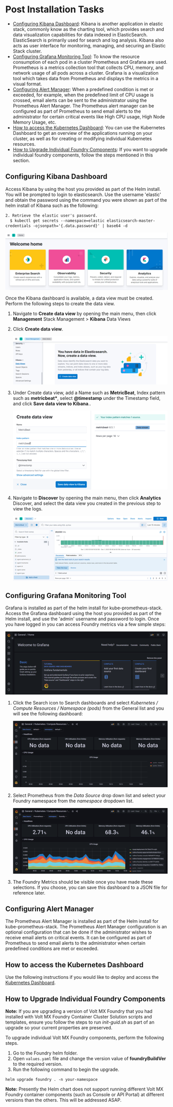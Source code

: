 Post Installation Tasks
=======================

*   [Configuring Kibana Dashboard](#configuring-kibana-dashboard): Kibana is another application in elastic stack, commonly know as the charting tool, which provides search and data visualization capabilities for data indexed in ElasticSearch. ElasticSearch is primarily used for search and log analysis. Kibana also acts as user interface for monitoring, managing, and securing an Elastic Stack cluster. 
*   [Configuring Grafana Monitoring Tool](#configuring-grafana-monitoring-tool): To know the resource consumption of each pod in a cluster Prometheus and Grafana are used. Prometheus is a metrics collection tool that collects CPU, memory, and network usage of all pods across a cluster. Grafana is a visualization tool which takes data from Prometheus and displays the metrics in a visual format.
*   [Configuring Alert Manager](#configuring-alert-manager): When a predefined condition is met or exceeded, for example, when the predefined limit of CPU usage is crossed, email alerts can be sent to the administrator using the Prometheus Alert Manager. The Prometheus alert manager can be configured as part of Prometheus to send email alerts to the administrator for certain critical events like High CPU usage, High Node Memory Usage, etc.
*   [How to access the Kubernetes Dashboard](#how-to-access-the-kubernetes-dashboard): You can use the Kubernetes Dashboard to get an overview of the applications running on your cluster, as well as for creating or modifying individual Kubernetes resources.
*   [How to Upgrade Individual Foundry Components](#how-to-upgrade-individual-foundry-components): If you want to upgrade individual foundry components, follow the steps mentioned in this section.

Configuring Kibana Dashboard
----------------------------

Access Kibana by using the host you provided as part of the Helm install. You will be prompted to login to elasticsearch. Use the username 'elastic' and obtain the password using the command you were shown as part of the helm install of Kibana such as the following:

```
2. Retrieve the elastic user's password.
  $ kubectl get secrets --namespace=elastic elasticsearch-master-credentials -ojsonpath='{.data.password}' | base64 -d
```

![](Resources/Images/Kibana1.png)

Once the Kibana dashboard is available, a data view must be created. Perform the following steps to create the data view.

1.  Navigate to **Create data view** by opening the main menu, then click **Management** Stack Management > **Kibana** Data Views
2. Click **Create data view**.
    
    ![](Resources/Images/Kibana2.png)
    
2.  Under Create data view, add a Name such as **MetricBeat**, Index pattern such as **metricbeat\***, 
select **@timestamp** under the Timestamp field, and click **Save data view to Kibana**..
    
    ![](Resources/Images/Kibana3.png)
    
6.  Navigate to **Discover** by opening the main menu, then click **Analytics** Discover, and select the data view you created in the previous step to view the logs. 
    
    ![](Resources/Images/Kibana4.png)
    

Configuring Grafana Monitoring Tool
-----------------------------------

Grafana is installed as part of the helm install for kube-prometheus-stack. Access the Grafana dashboard using the host you provided as part of the Helm install, and use the 'admin' username and password to login. Once you have logged in you can access Foundry metrics via a few simple steps:

![](Resources/Images/Grafana1.png)

1.  Click the Search icon to Search dashboards and select *Kubernetes / Compute Resources / Namespace (pods)* from the General list and you will see the following dashboard:
    
    ![](Resources/Images/Grafana2.png)
    
2.  Select Prometheus from the *Data Source* drop down list and select your Foundry namespace from the *namespace* dropdown list.
    
    ![](Resources/Images/Grafana3.png)
    
3.  The Foundry Metrics should be visible once you have made these selections. If you choose, you can save this dashboard to a JSON file for reference later.


Configuring Alert Manager
-------------------------

The Prometheus Alert Manager is installed as part of the Helm install for kube-prometheus-stack. The Prometheus Alert Manager configuration is an optional configuration that can be done if the administrator wishes to receive email alerts on critical events. It can be configured as part of Prometheus to send email alerts to the administrator when certain predefined conditions are met or exceeded. 


How to access the Kubernetes Dashboard
--------------------------------------

Use the following instructions if you would like to deploy and access the 
[Kubernetes Dashboard](https://github.com/kubernetes/dashboard#kubernetes-dashboard).


How to Upgrade Individual Foundry Components
-------------------------------------------

**Note:** If you are upgrading a version of Volt MX Foundry that you had installed with Volt MX Foundry Container Cluster Solution scripts and templates, ensure you follow the steps to run *init-guid.sh* as part of an upgrade so your current properties are preserved.

To upgrade individual Volt MX Foundry components, perform the following steps.

1.  Go to the Foundry helm folder.
2.  Open `values.yaml` file and change the version value of **foundryBuildVer** to the required version.
3.  Run the following command to begin the upgrade.
```
helm upgrade foundry . -n your-namespace
```
**Note:** Presently the Helm chart does not support running different Volt MX Foundry container components (such as Console or API Portal) at different versions than the others. This will be addressed ASAP.